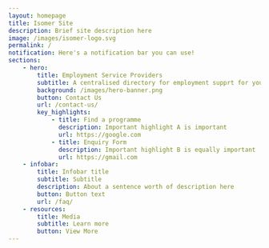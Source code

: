 ```yaml
---
layout: homepage
title: Isomer Site
description: Brief site description here
image: /images/isomer-logo.svg
permalink: /
notification: Here's a notification bar you can use!
sections:
    - hero:
        title: Employment Service Providers
        subtitle: A centralised directory for employment supprt for youths
        background: /images/hero-banner.png
        button: Contact Us
        url: /contact-us/
        key_highlights:
            - title: Find a programme
              description: Important highlight A is important
              url: https://google.com
            - title: Enquiry Form
              description: Important highlight B is equally important
              url: https://gmail.com
    - infobar:
        title: Infobar title
        subtitle: Subtitle
        description: About a sentence worth of description here
        button: Button text
        url: /faq/
    - resources:
        title: Media
        subtitle: Learn more
        button: View More
---
```

